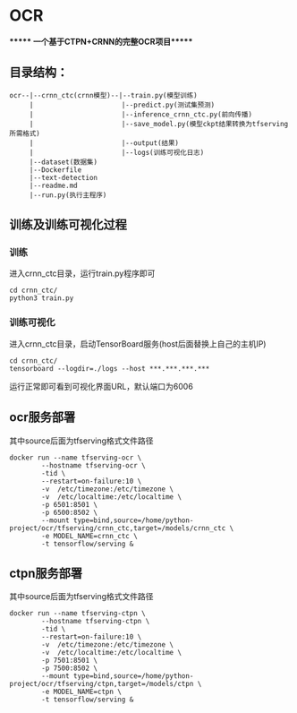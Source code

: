 # OCR

**\*\*\*\*\* 一个基于CTPN+CRNN的完整OCR项目\*\*\*\*\***

## 目录结构：

```
ocr--|--crnn_ctc(crnn模型)--|--train.py(模型训练)
     |                      |--predict.py(测试集预测)
     |                      |--inference_crnn_ctc.py(前向传播)
     |                      |--save_model.py(模型ckpt结果转换为tfserving所需格式)
     |                      |--output(结果)
     |                      |--logs(训练可视化日志)
     |--dataset(数据集)
     |--Dockerfile
     |--text-detection
     |--readme.md
     |--run.py(执行主程序)
```
## 训练及训练可视化过程
### 训练
进入crnn_ctc目录，运行train.py程序即可
```
cd crnn_ctc/
python3 train.py
```
### 训练可视化
进入crnn_ctc目录，启动TensorBoard服务(host后面替换上自己的主机IP)
```
cd crnn_ctc/
tensorboard --logdir=./logs --host ***.***.***.***
```
运行正常即可看到可视化界面URL，默认端口为6006

## ocr服务部署
其中source后面为tfserving格式文件路径
```
docker run --name tfserving-ocr \
        --hostname tfserving-ocr \
        -tid \
        --restart=on-failure:10 \
        -v  /etc/timezone:/etc/timezone \
        -v  /etc/localtime:/etc/localtime \
        -p 6501:8501 \
        -p 6500:8502 \
        --mount type=bind,source=/home/python-project/ocr/tfserving/crnn_ctc,target=/models/crnn_ctc \
        -e MODEL_NAME=crnn_ctc \
        -t tensorflow/serving &
```
## ctpn服务部署
其中source后面为tfserving格式文件路径
```
docker run --name tfserving-ctpn \
        --hostname tfserving-ctpn \
        -tid \
        --restart=on-failure:10 \
        -v  /etc/timezone:/etc/timezone \
        -v  /etc/localtime:/etc/localtime \
        -p 7501:8501 \
        -p 7500:8502 \
        --mount type=bind,source=/home/python-project/ocr/tfserving/ctpn,target=/models/ctpn \
        -e MODEL_NAME=ctpn \
        -t tensorflow/serving &
```
